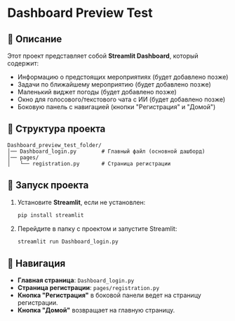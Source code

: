 # Dashboard Preview Test

## 📌 Описание
Этот проект представляет собой **Streamlit Dashboard**, который содержит:
- Информацию о предстоящих мероприятиях (будет добавлено позже)
- Задачи по ближайшему мероприятию (будет добавлено позже)
- Маленький виджет погоды (будет добавлено позже)
- Окно для голосового/текстового чата с ИИ (будет добавлено позже)
- Боковую панель с навигацией (кнопки "Регистрация" и "Домой")

## 📁 Структура проекта
```
Dashboard_preview_test_folder/
│── Dashboard_login.py        # Главный файл (основной дашборд)
│── pages/
│   └── registration.py       # Страница регистрации
```

## 🚀 Запуск проекта
1. Установите **Streamlit**, если не установлен:
   ```sh
   pip install streamlit
   ```
2. Перейдите в папку с проектом и запустите Streamlit:
   ```sh
   streamlit run Dashboard_login.py
   ```

## 🔄 Навигация
- **Главная страница**: `Dashboard_login.py`
- **Страница регистрации**: `pages/registration.py`
- **Кнопка "Регистрация"** в боковой панели ведет на страницу регистрации.
- **Кнопка "Домой"** возвращает на главную страницу.

